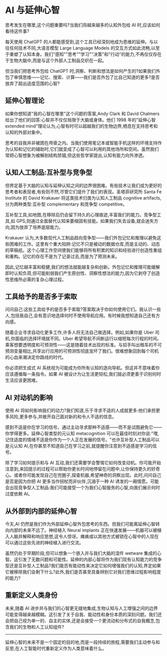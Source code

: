 # AI 与延伸心智

思考发生在哪里,这个问题重要吗?当我们将越来越多的认知外包给 AI 时,应该如何看待这件事?

每天使用 ChatGPT 的人都能感受到,这个工具已经深刻地成为思维的延伸。与以往任何技术不同,大语言模型 Large Language Models 的交互方式如此流畅,以至于重塑了认知本身。我们"感知""思考""学习""决策"和"行动"的能力,不再仅仅存在于生物大脑中,而是与这个外部人工制品交织在一起。

但当我们把思考外包给 ChatGPT 时,洞察、判断和想法是如何产生的?如果我们外包了审慎思维——记忆、搜索、计算——我们是否外包了比自己知道的更多?是否放弃了超出适度范围的心智?

## 延伸心智理论

如果你想知道"我的心智在哪里"这个问题的答案,Andy Clark 和 David Chalmers 给出了他们的回答:心智并不仅仅局限于大脑或身体。他们 1998 年的"延伸心智 extended mind"理论认为,心智有时可以超越我们的生物边界,栖息在支持思考和认知的外部对象中。

思考的自我并非被困在颅骨之内。当我们使用笔记本或智能手机这样的环境支持作为认知和记忆的辅助时,它们就变成了心智可以利用的其他场所和空间。虽然我们常把心智想象为被解剖结构禁锢,但这些哲学家提出,认知有能力向外渗透。

## 认知人工制品:互补型与竞争型

但界定基于大脑的认知与延伸认知之间的边界很困难。有些技术让我们成为更好的思考者和表现者,有些则不然,尽管它们提升了我们的表现。圣塔菲研究所 Santa Fe Institute 的 David Krakauer 将这类技术归类为认知人工制品 cognitive artifacts,分为两种类型:互补型 complementary 和竞争型 competitive。

互补型工具,如地图,在移除后仍会留下持久的心理痕迹,丰富我们的能力。竞争型工具,如 GPS,则通过全面替代认知来萎缩固有技能。如果我们失去设备,就会迷失方向,因为放弃了培养底层能力。

Krakauer 认为,大多数现代人工制品趋向竞争型——我们外包记忆和推理以避免这些困难的工作。这里有个重大陷阱:记忆不只是被动的数据仓库,而是主动的、动态的草稿纸。这个心理工作空间使我们能够将所有积累的知识和经验进行创造性重组和重构。记忆的存在不是为了记录过去,而是为了预测未来。

因此,记忆越丰富和稳健,我们的想法就能越复杂和创新。外包记忆和推理可能缓解即时认知负荷,但可能削弱我们产生原创性、洞察性想法的能力,因为它剥夺了创造性思维所必需的复杂心理过程。

## 工具给予的是否多于索取

问问自己:这些工具给予的是否多于索取?答案取决于你如何使用它们。我认识一些人,包括我自己,会有意识地选择何时不使用导航应用。有时候我想知道自己还有方向感。

随着企业寻求自动化更多工作,许多人将无法自己做选择。例如,如果你是 Uber 司机,你面临的选择环境就不同。Uber 希望导航不间断运行以缩短每次行程的时间。乘客想要透明度和可预测性——这是随着技术出现的标准。与招手叫出租车的不可预测变量相比,共享出行应用的可预测性彻底宠坏了我们。很难想象回到每个司机的心血来潮决定你路线的时代。

你必须把生成式 AI 系统视为可能成为你所有认知的逐向导航。但这并不意味着你应该遵循每一条指令。如果 AI 被设计为让生活更轻松,我们就必须更善于识别何时生活应该更困难。

## AI 对动机的影响

使用 AI 将如何影响我们的动力?我们知道,乐于寻求不适的人成就更多:他们承担更多风险,更多参与,并敞开自己面对新的和令人不适的信息。

感到不适是你在学习的信号。通过主动寻求那种不适感——而不是试图避免它——你学得更多。延伸心智类型的元认知 metacognition 可以在最佳时刻对你说:"嘿,记住适度的情绪不适是你作为一个人正在发展的信号。"也许互补型人工制品可以是元认知 AI,在你甚至不知道自己在学习之前,就提醒你注意到不适感是学习的信号。

除了学习如何提示和与 AI 互动,我们还需要学会警惕它如何改变动机。你可能开始注意到,来回提示的过程可以帮助你更长时间地停留在问题中,让你保持更久的好奇心。或者你可能发现自己在兜圈子,探查机器,希望神奇的洞察出现。此时,问问自己是否是因为你把 AI 更多当作拐杖而非伙伴,沉溺于一种 AI 诱发的一厢情愿。可能会出现竞争型人工制品:我们可能接受一个为我们心智服务的心智,向我们展示何时过度依赖 AI。

## 从外部到内部的延伸心智

今天,AI 仍然是我们作为外部延伸心智外包思考的东西。但我们可能离延伸心智转向内部的未来不远了。神经植入 Neural implants 正在快速发展——机器可以被植入人脑并解释和响应思想,这令人惊讶。瘫痪或以其他方式被锁在心智中的人现在可以通过这些先进的神经植入进行交流。

虽然仍处于早期阶段,但可以想象一个嵌入并与我们大脑的湿件 wetware 集成的心智。这引发了无数问题和可能性。延伸的内部心智将作为我们现有认知能力的竞争型还是互补型人工制品?我们能否有能动性来决定它如何增强我们的认知,界定如果它被移除我们会剩下什么?此外,我们是否甚至具备辨别它对我们思维过程影响程度的能力?

## 重新定义人类身份

未来,随着 AI 进步并与我们的心智更无缝地集成,生物认知与人工增强之间的边界可能变得越来越模糊。这引发了关于自我、能动性和身份本质的深刻问题。我们还会把自己视为单一的、自主的实体,还是会接受一个更流动和分布式的自我概念,包含我们的生物和人工认知组件?

---

延伸心智的未来不是一个固定的目的地,而是一段持续的旅程,需要我们主动参与和反思,在人工智能时代重新定义作为人类意味着什么。
